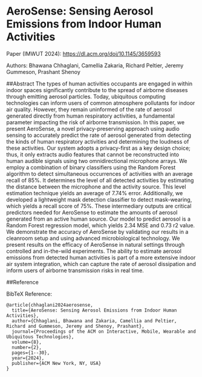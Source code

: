 # AeroSense: Sensing Aerosol Emissions from Indoor Human Activities

Paper (IMWUT 2024): https://dl.acm.org/doi/10.1145/3659593

Authors: Bhawana Chhaglani, Camellia Zakaria, Richard Peltier, Jeremy Gummeson, Prashant Shenoy

##Abstract
The types of human activities occupants are engaged in within indoor spaces significantly contribute to the spread of airborne diseases through emitting aerosol particles. Today, ubiquitous computing technologies can inform users of common atmosphere pollutants for indoor air quality. However, they remain uninformed of the rate of aerosol generated directly from human respiratory activities, a fundamental parameter impacting the risk of airborne transmission. In this paper, we present AeroSense, a novel privacy-preserving approach using audio sensing to accurately predict the rate of aerosol generated from detecting the kinds of human respiratory activities and determining the loudness of these activities. Our system adopts a privacy-first as a key design choice; thus, it only extracts audio features that cannot be reconstructed into human audible signals using two omnidirectional microphone arrays. We employ a combination of binary classifiers using the Random Forest algorithm to detect simultaneous occurrences of activities with an average recall of 85%. It determines the level of all detected activities by estimating the distance between the microphone and the activity source. This level estimation technique yields an average of 7.74% error. Additionally, we developed a lightweight mask detection classifier to detect mask-wearing, which yields a recall score of 75%. These intermediary outputs are critical predictors needed for AeroSense to estimate the amounts of aerosol generated from an active human source. Our model to predict aerosol is a Random Forest regression model, which yields 2.34 MSE and 0.73 r2 value. We demonstrate the accuracy of AeroSense by validating our results in a cleanroom setup and using advanced microbiological technology. We present results on the efficacy of AeroSense in natural settings through controlled and in-the-wild experiments. The ability to estimate aerosol emissions from detected human activities is part of a more extensive indoor air system integration, which can capture the rate of aerosol dissipation and inform users of airborne transmission risks in real time.


##Reference

BibTeX Reference:
```
@article{chhaglani2024aerosense,
  title={AeroSense: Sensing Aerosol Emissions from Indoor Human Activities},
  author={Chhaglani, Bhawana and Zakaria, Camellia and Peltier, Richard and Gummeson, Jeremy and Shenoy, Prashant},
  journal={Proceedings of the ACM on Interactive, Mobile, Wearable and Ubiquitous Technologies},
  volume={8},
  number={2},
  pages={1--30},
  year={2024},
  publisher={ACM New York, NY, USA}
}
```



